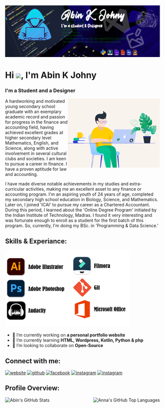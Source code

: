 ![I'm a student and a designer.](https://github.com/abinkjohny/abinkjohny/blob/main/Banner%201.jpg)


<h1 align="left">Hi <img src="https://raw.githubusercontent.com/MartinHeinz/MartinHeinz/master/wave.gif" width="30px">, I'm Abin K Johny</h1>
<h3>I'm a Student and a Designer</h3>
<img align="right" alt="GIF" src="https://github.com/abinkjohny/abinkjohny/blob/main/image_processing20210909-29286-dr58yz.gif" width="300" height="225" />

<p>A hardworking and motivated young secondary school graduate with an exemplary academic record and passion for progress in the finance and accounting field, having achieved excellent grades at higher secondary level Mathematics, English, and Science, along with active involvement in several cultural clubs and societies. I am keen to pursue a career in finance. I have a proven aptitude for law and accounting.</p>
I have made diverse notable achievements in my studies and extra-curricular activities, making me an excellent asset to any finance or accounting program. I'm an aspiring youth of 24 years of age, completed my secondary high school education in Biology, Science, and Mathematics. Later on, I joined 'ICAI' to pursue my career as a Chartered Accountant. During this period, I learned about the 'Online Degree Program' initiated by the Indian Institute of Technology, Madras. I found it very interesting and was fortunate enough to enroll as a student for the first batch of this program. So, currently, I'm doing my BSc. in 'Programming & Data Science.'

## Skills & Experiance:

<img src='https://github.com/abinkjohny/abinkjohny/blob/main/Untitled.png' height='250'> 

- 🔭 I’m currently working on **a personal portfolio website** 
- 🌱 I’m currently learning **HTML, Wordpress, Kotlin, Python & php** 
- 👯 I’m looking to collaborate on **Open-Source** 

## Connect with me:
[<img src='https://cdn.jsdelivr.net/npm/simple-icons@3.0.1/icons/icloud.svg' alt='website' height='40'>](https://abinkjohny.github.io/) [<img src='https://cdn.jsdelivr.net/npm/simple-icons@3.0.1/icons/github.svg' alt='github' height='40'>](https://github.com/abinkjohny)  [<img src='https://cdn.jsdelivr.net/npm/simple-icons@3.0.1/icons/facebook.svg' alt='facebook' height='40'>](https://www.facebook.com/abin.kjohny.5)  [<img src='https://cdn.jsdelivr.net/npm/simple-icons@3.0.1/icons/instagram.svg' alt='instagram' height='40'>](https://www.instagram.com/akj_unni_k//) [<img src='https://cdn.jsdelivr.net/npm/simple-icons@3.0.1/icons/linkedin.svg' alt='instagram' height='40'>](https://www.linkedin.com/in/abin-k-johny-9214a720b/)    

## Profile Overview:  
  
<img align="left" alt="Abin's GitHub Stats" src="https://github-readme-stats.vercel.app/api?username=abinkjohny&show_icons=true&hide_border=true" /> <img align="right" alt="Anna's GitHub Top Languages" src="https://github-readme-stats.vercel.app/api/top-langs/?username=abinkjohny" />



